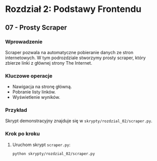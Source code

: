 # Rozdział 2: Podstawy Frontendu
## 07 - Prosty Scraper

### Wprowadzenie
Scraper pozwala na automatyczne pobieranie danych ze stron internetowych. W tym podrozdziale stworzymy prosty scraper, który zbierze linki z głównej strony The Internet.

### Kluczowe operacje
- Nawigacja na stronę główną.
- Pobranie listy linków.
- Wyświetlenie wyników.

### Przykład
Skrypt demonstracyjny znajduje się w `skrypty/rozdzial_02/scraper.py`.

### Krok po kroku
1. Uruchom skrypt `scraper.py`:
   ```bash
   python skrypty/rozdzial_02/scraper.py